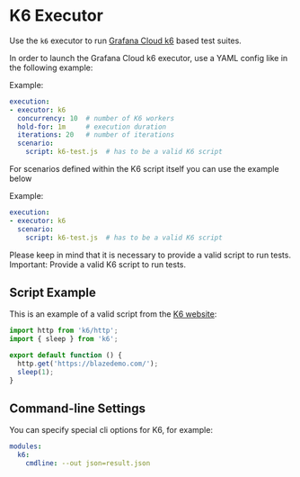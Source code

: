 # K6 Executor

Use the `k6` executor to run [Grafana Cloud k6](https://k6.io/) based test suites.

In order to launch the Grafana Cloud k6 executor, use a YAML config like in the following example:

Example:
```yaml
execution:
- executor: k6
  concurrency: 10  # number of K6 workers
  hold-for: 1m     # execution duration
  iterations: 20   # number of iterations
  scenario:
    script: k6-test.js  # has to be a valid K6 script
```

For scenarios defined within the K6 script itself you can use the example below

Example:
```yaml
execution:
- executor: k6
  scenario:
    script: k6-test.js  # has to be a valid K6 script
```

Please keep in mind that it is necessary to provide a valid script to run tests.
Important: Provide a valid K6 script to run tests.

## Script Example

This is an example of a valid script from the [K6 website](https://grafana.com/docs/k6/latest/examples/get-started-with-k6/):

```javascript
import http from 'k6/http';
import { sleep } from 'k6';

export default function () {
  http.get('https://blazedemo.com/');
  sleep(1);
}
```
## Command-line Settings
You can specify special cli options for K6, for example:
```yaml
modules:
  k6:
    cmdline: --out json=result.json
```